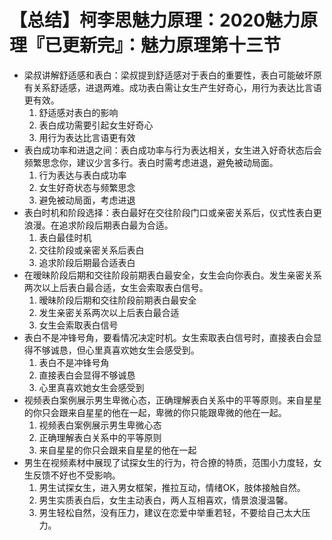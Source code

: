# 【总结】柯李思魅力原理：2020魅力原理『已更新完』：魅力原理第十三节

-   梁叔讲解舒适感和表白：梁叔提到舒适感对于表白的重要性，表白可能破坏原有关系舒适感，进退两难。成功表白需让女生产生好奇心，用行为表达比言语更有效。
    1.  舒适感对表白的影响
    2.  表白成功需要引起女生好奇心
    3.  用行为表达比言语更有效
-   表白成功率和进退之间：表白成功率与行为表达相关，女生进入好奇状态后会频繁思念你，建议少言多行。表白时需考虑进退，避免被动局面。
    1.  行为表达与表白成功率
    2.  女生好奇状态与频繁思念
    3.  避免被动局面，考虑进退
-   表白时机和阶段选择：表白最好在交往阶段门口或亲密关系后，仪式性表白更浪漫。在追求阶段后期表白最为合适。
    1.  表白最佳时机
    2.  交往阶段或亲密关系后表白
    3.  追求阶段后期最合适表白
-   在暧昧阶段后期和交往阶段前期表白最安全，女生会向你表白。发生亲密关系两次以上后表白最合适，女生会索取表白信号。
    1.  暧昧阶段后期和交往阶段前期表白最安全
    2.  发生亲密关系两次以上后表白最合适
    3.  女生会索取表白信号
-   表白不是冲锋号角，要看情况决定时机。女生索取表白信号时，直接表白会显得不够诚恳，但心里真喜欢她女生会感受到。
    1.  表白不是冲锋号角
    2.  直接表白会显得不够诚恳
    3.  心里真喜欢她女生会感受到
-   视频表白案例展示男生卑微心态，正确理解表白关系中的平等原则。来自星星的你只会跟来自星星的他在一起，卑微的你只能跟卑微的他在一起。
    1.  视频表白案例展示男生卑微心态
    2.  正确理解表白关系中的平等原则
    3.  来自星星的你只会跟来自星星的他在一起
-   男生在视频素材中展现了试探女生的行为，符合撩的特质，范围小力度轻，女生反馈不好也不受影响。
    1.  男生试探女生，进入男女框架，推拉互动，情绪OK，肢体接触自然。
    2.  男生实质表白后，女生主动表白，两人互相喜欢，情景浪漫温馨。
    3.  男生轻松自然，没有压力，建议在恋爱中举重若轻，不要给自己太大压力。